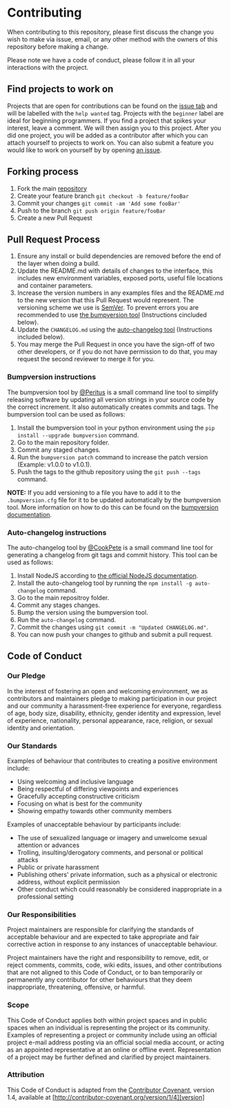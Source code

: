 # Contributing

When contributing to this repository, please first discuss the change you wish to make via issue,
email, or any other method with the owners of this repository before making a change.

Please note we have a code of conduct, please follow it in all your interactions with the project.

## Find projects to work on

Projects that are open for contributions can be found on the [issue tab](https://github.com/rickstaa/ex3_ekf) and will be labelled with the `help wanted` tag. Projects with the `beginner` label are ideal for beginning programmers. If you find a project that spikes your interest, leave a comment. We will then assign you to this project. After you did one project, you will be added as a contributor after which you can attach yourself to projects to work on. You can also submit a feature you would like to work on yourself by by opening [an issue](https://github.com/rickstaa/ex3_ekf/issues/new).

## Forking process

1.  Fork the main [repository](https://github.com/rickstaa/ex3_ekf)
2.  Create your feature branch `git checkout -b feature/fooBar`
3.  Commit your changes `git commit -am 'Add some fooBar'`
4.  Push to the branch `git push origin feature/fooBar`
5.  Create a new Pull Request

## Pull Request Process

1.  Ensure any install or build dependencies are removed before the end of the layer when doing a build.
2.  Update the README.md with details of changes to the interface, this includes new environment variables, exposed ports, useful file locations and container parameters.
3.  Increase the version numbers in any examples files and the README.md to the new version that this Pull Request would represent. The versioning scheme we use is [SemVer](http://semver.org/). To prevent errors you are recommended to use [the bumpversion tool](https://github.com/peritus/bumpversion) (Instructions cincluded below).
4.  Update the `CHANGELOG.md` using the [auto-changelog tool](https://github.com/CookPete/auto-changelog) (Instructions included below).
5.  You may merge the Pull Request in once you have the sign-off of two other developers, or if you do not have permission to do that, you may request the second reviewer to merge it for you.

### Bumpversion instructions

The bumpversion tool by [@Peritus](https://github.com/peritus) is a small command line tool to simplify releasing software by updating all version strings in your source code by the correct increment. It also automatically creates commits and tags. The bumpversion tool can be used as follows:

1.  Install the bumpversion tool in your python environment using the `pip install --upgrade bumpversion` command.
2.  Go to the main repository folder.
3.  Commit any staged changes.
4.  Run the `bumpversion patch` command to increase the patch version (Example: v1.0.0 to v1.0.1).
5.  Push the tags to the github repository using the `git push --tags` command.

**NOTE:** If you add versioning to a file you have to add it to the `.bumpversion.cfg` file for it to be updated automatically by the bumpversion tool. More information on how to do this can be found on the [bumpversion documentation](https://github.com/CookPete/auto-changelog).

### Auto-changelog instructions

The auto-changelog tool by [@CookPete](https://github.com/CookPete/) is a small command line tool for generating a changelog from git tags and commit history. This tool can be used as follows:

1.  Install NodeJS according to [the official NodeJS documentation](https://www.npmjs.com/get-npm).
2.  Install the auto-changelog tool by running the `npm install -g auto-changelog` command.
3.  Go to the main repositroy folder.
4.  Commit any stages changes.
5.  Bump the version using the bumpversion tool.
6.  Run the `auto-changelog` command.
7.  Commit the changes using `git commit -m "Updated CHANGELOG.md"`.
8.  You can now push your changes to github and submit a pull request.

## Code of Conduct

### Our Pledge

In the interest of fostering an open and welcoming environment, we as contributors and maintainers pledge to making participation in our project and our community a harassment-free experience for everyone, regardless of age, body size, disability, ethnicity, gender identity and expression, level of experience, nationality, personal appearance, race, religion, or sexual identity and orientation.

### Our Standards

Examples of behaviour that contributes to creating a positive environment include:

-   Using welcoming and inclusive language
-   Being respectful of differing viewpoints and experiences
-   Gracefully accepting constructive criticism
-   Focusing on what is best for the community
-   Showing empathy towards other community members

Examples of unacceptable behaviour by participants include:

-   The use of sexualized language or imagery and unwelcome sexual attention or advances
-   Trolling, insulting/derogatory comments, and personal or political attacks
-   Public or private harassment
-   Publishing others' private information, such as a physical or electronic address, without explicit permission
-   Other conduct which could reasonably be considered inappropriate in a professional setting

### Our Responsibilities

Project maintainers are responsible for clarifying the standards of acceptable behaviour and are expected to take appropriate and fair corrective action in response to any instances of unacceptable behaviour.

Project maintainers have the right and responsibility to remove, edit, or reject comments, commits, code, wiki edits, issues, and other contributions that are not aligned to this Code of Conduct, or to ban temporarily or permanently any contributor for other behaviours that they deem inappropriate, threatening, offensive, or harmful.

### Scope

This Code of Conduct applies both within project spaces and in public spaces when an individual is representing the project or its community. Examples of representing a project or community include using an official project e-mail address posting via an official social media account, or acting as an appointed representative at an online or offline event. Representation of a project may be further defined and clarified by project maintainers.

### Attribution

This Code of Conduct is adapted from the [Contributor Covenant][homepage], version 1.4, available at [http://contributor-covenant.org/version/1/4][version]

[homepage]: http://contributor-covenant.org

[version]: http://contributor-covenant.org/version/1/4/
